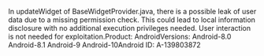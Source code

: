 In updateWidget of BaseWidgetProvider.java, there is a possible leak of user data due to a missing permission check. This could lead to local information disclosure with no additional execution privileges needed. User interaction is not needed for exploitation.Product: AndroidVersions: Android-8.0 Android-8.1 Android-9 Android-10Android ID: A-139803872